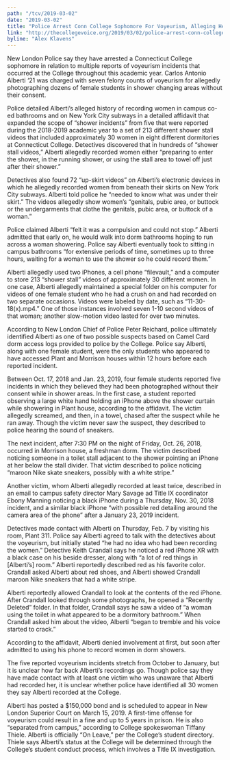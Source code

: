 ```yaml
---
path: "/tcv/2019-03-02"
date: "2019-03-02"
title: "Police Arrest Conn College Sophomore For Voyeurism, Alleging He Photographed Dozens Of Women At Conn And On NYC Subways"
link: "http://thecollegevoice.org/2019/03/02/police-arrest-conn-college-sophomore-for-voyeurism-alleging-he-photographed-dozens-of-women-at-conn-and-on-nyc-subways/"
byline: "Alex Klavens"
---
```

New London Police say they have arrested a Connecticut College sophomore in relation to multiple reports of voyeurism incidents that occurred at the College throughout this academic year. Carlos Antonio Alberti ‘21 was charged with seven felony counts of voyeurism for allegedly photographing dozens of female students in shower changing areas without their consent.

Police detailed Alberti’s alleged history of recording women in campus co-ed bathrooms and on New York City subways in a detailed affidavit that expanded the scope of “shower incidents” from five that were reported during the 2018-2019 academic year to a set of 213 different shower stall videos that included approximately 30 women in eight different dormitories at Connecticut College. Detectives discovered that in hundreds of “shower stall videos,” Alberti allegedly recorded women either “preparing to enter the shower, in the running shower, or using the stall area to towel off just after their shower.”

Detectives also found 72 “up-skirt videos” on Alberti’s electronic devices in which he allegedly recorded women from beneath their skirts on New York City subways. Alberti told police he “needed to know what was under their skirt.” The videos allegedly show women’s “genitals, pubic area, or buttock or the undergarments that clothe the genitals, pubic area, or buttock of a woman.”

Police claimed Alberti “felt it was a compulsion and could not stop.” Alberti admitted that early on, he would walk into dorm bathrooms hoping to run across a woman showering. Police say Alberti eventually took to sitting in campus bathrooms “for extensive periods of time, sometimes up to three hours, waiting for a woman to use the shower so he could record them.”

Alberti allegedly used two iPhones, a cell phone “filevault,” and a computer to store 213 “shower stall” videos of approximately 30 different women. In one case, Alberti allegedly maintained a special folder on his computer for videos of one female student who he had a crush on and had recorded on two separate occasions. Videos were labeled by date, such as “11-30-18(x).mp4.” One of those instances involved seven 1-10 second videos of that woman; another slow-motion video lasted for over two minutes.

According to New London Chief of Police Peter Reichard, police ultimately identified Alberti as one of two possible suspects based on Camel Card dorm access logs provided to police by the College. Police say Alberti, along with one female student, were the only students who appeared to have accessed Plant and Morrison houses within 12 hours before each reported incident.

Between Oct. 17, 2018 and Jan. 23, 2019, four female students reported five incidents in which they believed they had been photographed without their consent while in shower areas. In the first case, a student reported observing a large white hand holding an iPhone above the shower curtain while showering in Plant house, according to the affidavit. The victim allegedly screamed, and then, in a towel, chased after the suspect while he ran away. Though the victim never saw the suspect, they described to police hearing the sound of sneakers.

The next incident, after 7:30 PM on the night of Friday, Oct. 26, 2018, occurred in Morrison house, a freshman dorm. The victim described noticing someone in a toilet stall adjacent to the shower pointing an iPhone at her below the stall divider. That victim described to police noticing “maroon Nike skate sneakers, possibly with a white stripe.”

Another victim, whom Alberti allegedly recorded at least twice, described in an email to campus safety director Mary Savage ad Title IX coordinator Ebony Manning noticing a black iPhone during a Thursday, Nov. 30, 2018 incident, and a similar black iPhone “with possible red detailing around the camera area of the phone” after a January 23, 2019 incident.

Detectives made contact with Alberti on Thursday, Feb. 7 by visiting his room, Plant 311. Police say Alberti agreed to talk with the detectives about the voyeurism, but initially stated “he had no idea who had been recording the women.” Detective Keith Crandall says he noticed a red iPhone XR with a black case on his beside dresser, along with “a lot of red things in [Alberti’s] room.” Alberti reportedly described red as his favorite color. Crandall asked Alberti about red shoes, and Alberti showed Crandall maroon Nike sneakers that had a white stripe.

Alberti reportedly allowed Crandall to look at the contents of the red iPhone. After Crandall looked through some photographs, he opened a “Recently Deleted” folder. In that folder, Crandall says he saw a video of “a woman using the toilet in what appeared to be a dormitory bathroom.” When Crandall asked him about the video, Alberti “began to tremble and his voice started to crack.”

According to the affidavit, Alberti denied involvement at first, but soon after admitted to using his phone to record women in dorm showers.

The five reported voyeurism incidents stretch from October to January, but it is unclear how far back Alberti’s recordings go. Though police say they have made contact with at least one victim who was unaware that Alberti had recorded her, it is unclear whether police have identified all 30 women they say Alberti recorded at the College.

Alberti has posted a $150,000 bond and is scheduled to appear in New London Superior Court on March 15, 2019. A first-time offense for voyeurism could result in a fine and up to 5 years in prison. He is also “separated from campus,” according to College spokeswoman Tiffany Thiele. Alberti is officially “On Leave,” per the College’s student directory. Thiele says Alberti’s status at the College will be determined through the College’s student conduct process, which involves a Title IX investigation.
